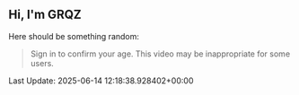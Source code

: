 ## Hi, I'm GRQZ
Here should be something random:  
> Sign in to confirm your age. This video may be inappropriate for some users.


Last Update: 2025-06-14 12:18:38.928402+00:00
